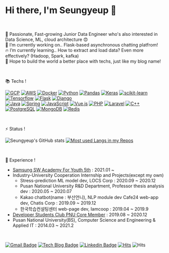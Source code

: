 

# Hi there, I'm Seungyeup 👋

<br>

🌱 Passionate, Fast-growing Junior Data Engineer who's also interested in Data Science, ML, cloud architecture 😍<br>
🔭 I’m currently working on.. Flask-based asynchronous chatting platfrom! <br>
🔥 I’m currently learning.. How to extract and load data? Even more effectively? (Hadoop, Spark, kafka) <br>
👯 Hope to build the world a better place with techs, just like my blog name! <br>

<br>

📚 Techs !

 [![GCP]](https://cloud.google.com/) [![AWS]](https://aws.amazon.com/) [![Docker]](https://www.docker.com/) 
 [![Python]](https://www.python.org/)  [![Pandas]](https://pandas.pydata.org/)  [![Keras]](https://keras.io/) [![scikit-learn]](https://scikit-learn.org/stable/) [![Tensorflow]](https://www.tensorflow.org/) [![Flask]](https://flask.palletsprojects.com/) [![Django]](https://www.djangoproject.com/)  
 [![Java]](https://openjdk.java.net/) [![Spring]](https://spring.io/) [![JavaScript]](https://www.ecma-international.org/publications/standards/Ecma-262.htm) [![Vue.js]](https://vuejs.org/) [![PHP]](https://www.php.net/) [![Laravel]](https://laravel.com/)  [![C++]](https://isocpp.org/)
[![PostgreSQL]](https://www.postgresql.org/) [![MongoDB]](https://www.mongodb.com/) [![Redis]](https://redis.io/)



<br>

⚡ Status !

![Seungyeup's GitHub stats](https://github-readme-stats.vercel.app/api?username=Seungyeup&show_icons=true&hide_border=true&theme=dark&?count_private=true&line_height=24)
[![Most used Langs in my Repos](https://github-readme-stats.vercel.app/api/top-langs/?username=Seungyeup&layout=compact&hide_border=true&langs_count=8&theme=dark&hide=html,css,scss,c,hack)](https://github.com/Seungyeup/github-readme-stats)

<br/>

 📝 Experience !
  + [Samsung SW Academy For Youth 5th](https://www.ssafy.com/ksp/jsp/swp/swpMain.jsp) : 2021.01 ~
  + Industry-University Cooperation Internship and Projects(except my own)
    + Stress-prediction ML model dev, LOCS Corp : 2020.09 ~ 2020.12
    + Pusan National University R&D Department, Professor thesis analysis dev : 2020.05 ~ 2020.07
    + Kakao chatbot(name : 부산언니), NLP module dev Cafe24 web-app dev, Chatis Corp : 2019.09 ~ 2019.12
    + 한국학습컨설팅센터 web-page dev, Iamcoop : 2019.04 ~ 2019.9
  + [Developer Students Club PNU Core Member](https://buildabetterworld.tistory.com/90?category=847699) : 2019.08 ~ 2020.12
  + Pusan National University(BS), Computer Science and Engineering & Applied IT : 2014.03 ~ 2021.2

<br/>

[![Gmail Badge](https://img.shields.io/badge/Gmail-d14836?style=flat-square&logo=Gmail&logoColor=white&link=mailto:lsyes12345@gmail.com)](mailto:harimkang4422@gmail.com) [![Tech Blog Badge](http://img.shields.io/badge/-Tech%20blog-black?style=flat-square&logo=github&link=https://buildabetterworld.tistory.com/)](https://buildabetterworld.tistory.com/) [![Linkedin Badge](https://img.shields.io/badge/-LinkedIn-blue?style=flat-square&logo=Linkedin&logoColor=white&link=https://www.linkedin.com/in/seungyeup-lee-9b0b77162/)](https://www.linkedin.com/in/seungyeup-lee-9b0b77162/)
[![Hits](https://hits.seeyoufarm.com/api/count/incr/badge.svg?url=https%3A%2F%2Fgithub.com%2FSeungyeup%2Fhit-counter&count_bg=%2378F51A&title_bg=%23000000&icon=&icon_color=%2375F541&title=hits&edge_flat=false)](https://hits.seeyoufarm.com) ![Hits](https://img.shields.io/github/followers/Seungyeup?label=Follow)


<!-- badge linkes -->
[aws]: https://img.shields.io/static/v1?style=flat-square&label=&message=AWS&color=232f3e&labelColor=e0e0e0&logoColor=232f3e&logo=amazon-aws
[c++]: https://img.shields.io/static/v1?style=flat-square&label=&message=C%2B%2B&color=00599c&labelColor=e0e0e0&logoColor=00599c&logo=c%2B%2B
[django]: https://img.shields.io/static/v1?style=flat-square&label=&message=Django&color=092e20&labelColor=e0e0e0&logoColor=092e20&logo=django
[docker]: https://img.shields.io/static/v1?style=flat-square&label=&message=Docker&color=2496ed&labelColor=212121&logoColor=2496ed&logo=docker
[flask]: https://img.shields.io/static/v1?style=flat-square&label=&message=Flask&color=000&labelColor=e0e0e0&logoColor=000&logo=flask
[gcp]: https://img.shields.io/static/v1?style=flat-square&label=&message=GCP&color=4285f4&labelColor=212121&logoColor=4285f4&logo=google-cloud
[java]: https://img.shields.io/static/v1?style=flat-square&label=&message=Java&color=007396&labelColor=e0e0e0&logoColor=007396&logo=java
[javascript]: https://img.shields.io/static/v1?style=flat-square&label=&message=JavaScript&color=f7df1e&labelColor=212121&logoColor=f7df1e&logo=javascri
[keras]: https://img.shields.io/static/v1?style=flat-square&label=&message=Keras&color=d00000&labelColor=e0e0e0&logoColor=d00000&logo=keras
[laravel]: https://img.shields.io/static/v1?style=flat-square&label=&message=Laravel&color=ff2d20&labelColor=212121&logoColor=ff2d20&logo=laravel
[mongodb]: https://img.shields.io/static/v1?style=flat-square&label=&message=MongoDB&color=47a248&labelColor=212121&logoColor=47a248&logo=mongodb
[pandas]: https://img.shields.io/static/v1?style=flat-square&label=&message=Pandas&color=150458&labelColor=e0e0e0&logoColor=150458&logo=pandas
[php]: https://img.shields.io/static/v1?style=flat-square&label=&message=PHP&color=777bb4&labelColor=212121&logoColor=777bb4&logo=php
[postgresql]: https://img.shields.io/static/v1?style=flat-square&label=&message=PostgreSQL&color=336791&labelColor=e0e0e0&logoColor=336791&logo=postgresql
[python]: https://img.shields.io/static/v1?style=flat-square&label=&message=Python&color=3776ab&labelColor=212121&logoColor=3776ab&logo=python
[redis]: https://img.shields.io/static/v1?style=flat-square&label=&message=Redis&color=dc382d&labelColor=212121&logoColor=dc382d&logo=redis
[scikit-learn]: https://img.shields.io/static/v1?style=flat-square&label=&message=scikit-learn&color=f7931e&labelColor=212121&logoColor=f7931e&logo=scikit-learn
[spring]: https://img.shields.io/static/v1?style=flat-square&label=&message=Spring&color=6db33f&labelColor=212121&logoColor=6db33f&logo=spring
[tensorflow]: https://img.shields.io/static/v1?style=flat-square&label=&message=Tensorflow&color=ff6f00&labelColor=212121&logoColor=ff6f00&logo=tensorflow
[vue.js]: https://img.shields.io/static/v1?style=flat-square&label=&message=Vue.js&color=4fc08d&labelColor=212121&logoColor=4fc08d&logo=vue-dot-js
